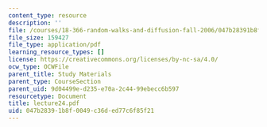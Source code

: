 ```yaml
---
content_type: resource
description: ''
file: /courses/18-366-random-walks-and-diffusion-fall-2006/047b28391b8f0049c36ded77c6f85f21_lecture24.pdf
file_size: 159427
file_type: application/pdf
learning_resource_types: []
license: https://creativecommons.org/licenses/by-nc-sa/4.0/
ocw_type: OCWFile
parent_title: Study Materials
parent_type: CourseSection
parent_uid: 9d04499e-d235-e70a-2c44-99ebecc6b597
resourcetype: Document
title: lecture24.pdf
uid: 047b2839-1b8f-0049-c36d-ed77c6f85f21
---
```

